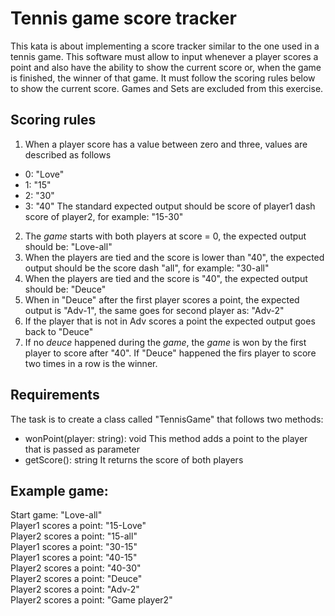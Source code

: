 # Tennis game score tracker
This kata is about implementing a score tracker similar to the one used in a tennis game.
This software must allow to input whenever a player scores a point and also have the ability to show the current score or, when the game is finished, the winner of that game.
It must follow the scoring rules below to show the current score.
Games and Sets are excluded from this exercise.

## Scoring rules

1. When a player score has a value between zero and three, values are described as follows

- 0: "Love"
- 1: "15"
- 2: "30"
- 3: "40"
The standard expected output should be score of player1 dash score of player2, for example: "15-30"


2. The *game* starts with both players at score = 0, the expected output should be: "Love-all"
3. When the players are tied and the score is lower than "40", the expected output should be the score dash "all", for example: "30-all"
4. When the players are tied and the score is "40", the expected output should be: "Deuce"
5. When in "Deuce" after the first player scores a point, the expected output is "Adv-1", the same goes for second player as: "Adv-2"
6. If the player that is not in Adv scores a point the expected output goes back to "Deuce"
7. If no *deuce* happened during the *game*, the *game* is won by the first player to score after "40". If "Deuce" happened the firs player to score two times in a row is the winner.

## Requirements

The task is to create a class called "TennisGame" that follows two methods:
- wonPoint(player: string): void
This method adds a point to the player that is passed as parameter
- getScore(): string
It returns the score of both players

## Example game:

Start game: "Love-all"  
Player1 scores a point: "15-Love"  
Player2 scores a point: "15-all"  
Player1 scores a point: "30-15"  
Player1 scores a point: "40-15"  
Player2 scores a point: "40-30"  
Player2 scores a point: "Deuce"  
Player2 scores a point: "Adv-2"  
Player2 scores a point: "Game player2"  
